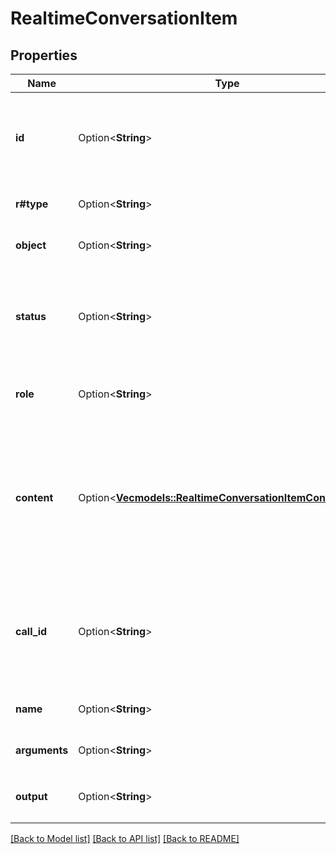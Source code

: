# RealtimeConversationItem

## Properties

Name | Type | Description | Notes
------------ | ------------- | ------------- | -------------
**id** | Option<**String**> | The unique ID of the item, this can be generated by the client to help  manage server-side context, but is not required because the server will  generate one if not provided.  | [optional]
**r#type** | Option<**String**> | The type of the item (`message`, `function_call`, `function_call_output`).  | [optional]
**object** | Option<**String**> | Identifier for the API object being returned - always `realtime.item`.  | [optional]
**status** | Option<**String**> | The status of the item (`completed`, `incomplete`). These have no effect  on the conversation, but are accepted for consistency with the  `conversation.item.created` event.  | [optional]
**role** | Option<**String**> | The role of the message sender (`user`, `assistant`, `system`), only  applicable for `message` items.  | [optional]
**content** | Option<[**Vec<models::RealtimeConversationItemContentInner>**](RealtimeConversationItem_content_inner.md)> | The content of the message, applicable for `message` items.  - Message items of role `system` support only `input_text` content - Message items of role `user` support `input_text` and `input_audio`    content - Message items of role `assistant` support `text` content.  | [optional]
**call_id** | Option<**String**> | The ID of the function call (for `function_call` and  `function_call_output` items). If passed on a `function_call_output`  item, the server will check that a `function_call` item with the same  ID exists in the conversation history.  | [optional]
**name** | Option<**String**> | The name of the function being called (for `function_call` items).  | [optional]
**arguments** | Option<**String**> | The arguments of the function call (for `function_call` items).  | [optional]
**output** | Option<**String**> | The output of the function call (for `function_call_output` items).  | [optional]

[[Back to Model list]](../README.md#documentation-for-models) [[Back to API list]](../README.md#documentation-for-api-endpoints) [[Back to README]](../README.md)


